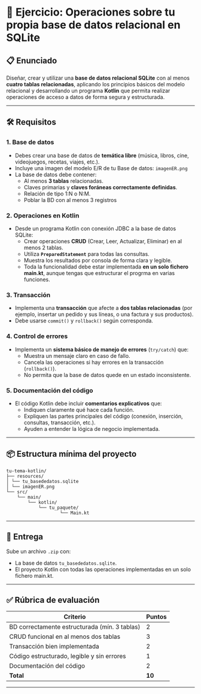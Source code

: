 # 📝 Ejercicio: Operaciones sobre tu propia base de datos relacional en SQLite

## 📋 Enunciado

Diseñar, crear y utilizar una **base de datos relacional SQLite** con al menos **cuatro tablas relacionadas**, aplicando los principios básicos del modelo relacional y desarrollando un programa **Kotlin** que permita realizar operaciones de acceso a datos de forma segura y estructurada.

---

## 🛠️ Requisitos

### 1. Base de datos

- Debes crear una base de datos de **temática libre** (música, libros, cine, videojuegos, recetas, viajes, etc.).
- Incluye una imagen del modelo E/R de tu Base de datos: `imagenER.png`
- La base de datos debe contener:
    - Al menos **3 tablas** relacionadas.
    - Claves primarias y **claves foráneas correctamente definidas**.
    - Relación de tipo 1:N o N:M.
    - Poblar la BD con al menos 3 registros

### 2. Operaciones en Kotlin

- Desde un programa Kotlin con conexión JDBC a la base de datos SQLite:
    - Crear operaciones **CRUD** (Crear, Leer, Actualizar, Eliminar) en al menos 2 tablas.
    - Utiliza **`PreparedStatement`** para todas las consultas.
    - Muestra los resultados por consola de forma clara y legible.
    - Toda la funcionalidad debe estar implementada **en un solo fichero main.kt**, aunque tengas que estructurar el progrma en varias funciones.

### 3. Transacción

- Implementa una **transacción** que afecte a **dos tablas relacionadas** (por ejemplo, insertar un pedido y sus líneas, o una factura y sus productos).
- Debe usarse `commit()` y `rollback()` según corresponda.

### 4. Control de errores

- Implementa un **sistema básico de manejo de errores** (`try/catch`) que:
  - Muestra un mensaje claro en caso de fallo.
  - Cancela las operaciones si hay errores en la transacción (`rollback()`).
  - No permita que la base de datos quede en un estado inconsistente.


### 5. Documentación del código

- El código Kotlin debe incluir **comentarios explicativos** que:
  - Indiquen claramente qué hace cada función.
  - Expliquen las partes principales del código (conexión, inserción, consultas, transacción, etc.).
  - Ayuden a entender la lógica de negocio implementada.


---

## 📦 Estructura mínima del proyecto

    tu-tema-kotlin/
    ├── resources/
    │ └── tu_basededatos.sqlite
    │ └── imagenER.png
    └── src/
        └── main/
            └── kotlin/
                └── tu_paquete/
                        └── Main.kt


---

## 📩 Entrega

Sube un archivo `.zip` con:

- La base de datos `tu_basededatos.sqlite`.
- El proyecto Kotlin con todas las operaciones implementadas en un solo fichero main.kt.


---

## ✅ Rúbrica de evaluación

| Criterio                                        | Puntos |
|-------------------------------------------------|--------|
| BD correctamente estructurada (mín. 3 tablas)   | 2      |
| CRUD funcional en al menos dos tablas           | 3      |
| Transacción bien implementada                   | 2      |
| Código estructurado, legible y sin errores      | 1      |
| Documentación del código                        | 2      |
| **Total**                                       | **10** |

---



